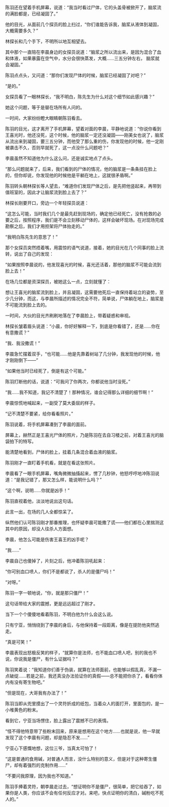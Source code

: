 陈羽还在望着手机屏幕，说道：“我当时看过尸体，它的头盖骨被掀开了，脑浆流的满脸都是，已经凝固了。”

他的目光，从面前几个探员的脸上扫过，“你们谁能告诉我，脑浆从液体到凝固，大概需要多久？”

林探长和几个手下，不明所以地互相望去。

其中那个一直陪在李晨身边的女探员说道：“脑浆之所以流出来，是因为混合了血和体液，如果暴露在空气中，水分会很快蒸发，大概……三五分钟左右， 脑浆就会凝固。”

陈羽点点头，又问道：“那你们发现尸体的时候，脑浆已经凝固了对吧？”

“是的。”

女探员看了一眼林探长，“我不明白，陈先生为什么对这个细节如此感兴趣？”

她这个问题，等于是替在场所有人问的。

一时间，大家纷纷瞪大眼睛朝陈羽看去。

陈羽的目光，这才离开了手机屏幕，望着对面的李晨，平静地说道：“你说你看到王喜光时，他还没死，这个时候，他的脑浆一定还没凝固——刚美女也说了，脑浆从流出来到凝固，要三五分钟，而他受了那么重的伤，你发现他的时候，他一定刚被袭击不久，否则早就死了，这一点没什么问题吧？”

李晨虽然不知道他为什么这么问，还是诚实地点了点头。

“那么问题就来了，后来，我们看到的尸体的情况，他的脑浆是一条条挂在脸上的，但你却说，你发现他的时候他是平躺在地上，这就很矛盾啊。”

陈羽转头朝林探长等人望去，“难道你们发现尸体之后，是先把他竖起来，再带到值班室的，因此才让脑浆流到脸上去了？”

林探长刚要开口，旁边一个年轻探员说道：

“这怎么可能，当时我们几个是最先赶到现场的，确定他已经死亡，没有抢救的必要之后，按照程序，我们是不会立刻移动尸体的，这样会破坏现场。在对现场完成勘察之后，我们才用担架将尸体抬走的。”

“我明白陈先生的意思了！”

那个女探员突然捂着嘴，用震惊的语气说道，接着，她的目光在几个同事的脸上流转，说出了自己的发现：

“如果按照李晨说的，他发现喜光的时候，喜光还活着，那他的脑浆不可能会流到脸上去！”

在场几位都是资深探员，被她这么一点，立刻就懂了：

想让王喜光的脑浆流到脸上，并且凝固，这需要他死后一直保持着站立的姿势，至少几分钟，而这，与李晨所描述的情况完全不符，简单说，尸体躺在地上，脑浆是不可能流到脸上去的。

一时间，大伙的目光齐刷刷地落在了李晨脸上，带着疑惑和审视。

林探长皱着眉头说道：“小晨，你好好解释一下，到底是你看错了，还是……你在有意撒谎？”

“我、我没撒谎！”

李晨急忙摆着双手，“也可能……他是先靠着树站了几分钟，我发现他的时候，他才刚刚倒下——”

“如果他当时已经死了，倒是有这个可能。”

陈羽打断他的话，说道：“可我问了你两次，你都说他当时没死。”

“我……我不知道，我记不清楚了！那种情况，谁会记得那么详细的细节啊！”

李晨惊慌地喊起来，一副受了莫大委屈的样子。

“记不清楚不要紧，给你看看照片。”

陈羽说着，将手机屏幕凑到了李晨的面前。

屏幕上，赫然正是王喜光尸体的照片，乃是陈羽在去自习楼之前，对着王喜光的脑袋拍下的特写。

能清楚地看到，尸体的脸上，挂着几条混合着血液的脑浆。

陈羽刚才一直盯着手机看，就是在看这张照片。

李晨看了一眼手机屏幕，嘴角微微抽搐起来，愣了几秒钟，他怒哼哼地冲陈羽说道：“是我记错了，那又怎么样，能说明什么吗？”

“这个啊，说明……你就是凶手！”

陈羽直视着他，淡淡地说出这句话。

此言一出，在场的几人全都惊呆了。

纵然他们认可陈羽刚才那番推理，也怀疑李晨可能撒了谎——他们都在心里揣测这其中的原因，却没人往杀人方面想。

李晨，他怎么可能是伤害王喜王的凶手呢？

“我……”

李晨自己也傻掉了，片刻之后，他冲着陈羽吼起来：

“你可别血口喷人，你们不是都说了，杀人的是僵尸吗！”

“对呀。”

陈羽一字一顿地说，“你，就是那只僵尸！”

这句话带给大家的震撼，更是远远超过了刚才。

当下一个个傻傻地看着陈羽，不明白他为什么会这么说。

只有宁亚，悄悄绕到了李晨的身后，与他保持着一段距离，像是在提防他突然逃走。

“真是可笑！”

李晨表现出怒极反笑的样子，“就算你是法师，也不能血口喷人吧，别的我也不说，你说我是僵尸，有什么证据吗？”

陈羽笑着说：“我知道你们善于伪装，就算在法师面前，也能够以假乱真，不漏一点破绽……若是之前，我还真没办法验证你的真假——总不能把你杀了，看看你体内有没有寄生物吧。”

“但是现在，大哥我有办法了！”

陈羽当即从兜里摸出了一个灵符折成的纸包，当着众人的面打开，里面包的，是一小堆黄色的粉末。

看到它，宁亚当场愣住，脸上露出了震撼不已的表情。

“怪不得他特意带了些粉末回来，原来是想用在这个地方……也就是说，他一早就发现了这个李晨有问题，却是隐忍不发……”

宁亚心下感慨地想，这位三爷，当真太可怕了！

“这是普通的食用碱，对普通人而言，没什么特别的意义，但是对于这种寄生僵尸，却有着强烈的克制作用……”

“不要问我原理，因为我也不知道。”

陈羽手捧着灵符，朝李晨走过去，“想证明你不是僵尸，很简单，把它给吞了，如果你是人类，你应该不会有任何反应才对。来吧，快点证明你的清白，碱粉吃不死人的。”
